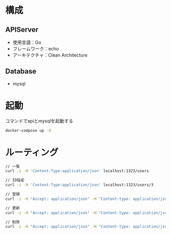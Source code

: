 # 構成

## APIServer

- 使用言語：Go
- フレームワーク：echo
- アーキテクチャ：Clean Architecture

## Database
- mysql

# 起動

コマンドでapiとmysqlを起動する
```bash
docker-compose up -d
```

# ルーティング

```bash
// 一覧
curl -i -H 'Content-Type:application/json' localhost:1323/users

// ID指定
curl -i -H 'Content-Type:application/json' localhost:1323/users/3

// 登録
curl -i -H "Accept: application/json" -H "Content-type: application/json" -X POST -d '{"FirstName": "XX", "LastName": "XX"}' localhost:1323/users

// 更新
curl -i -H "Accept: application/json" -H "Content-type: application/json" -X PUT -d '{"ID": 6,"FirstName": "XX", "LastName": "XX"}' localhost:1323/users/6

// 削除
curl -i -H "Accept: application/json" -H "Content-type: application/json" -X DELETE localhost:1323/users/6
```
